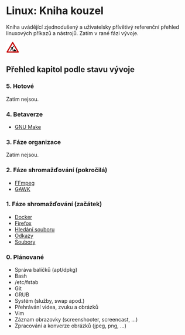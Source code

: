 <!--

Linux Kniha kouzel, README
Copyright (c) 2019 Singularis <singularis@volny.cz>

Toto dílo je dílem svobodné kultury; můžete ho šířit a modifikovat pod
podmínkami licence Creative Commons Attribution-ShareAlike 4.0 International
vydané neziskovou organizací Creative Commons. Text licence je přiložený
k tomuto projektu nebo ho můžete najít na webové adrese:

https://creativecommons.org/licenses/by-sa/4.0/

-->
# Linux: Kniha kouzel
Kniha uvádějící zjednodušený a uživatelsky přívětivý referenční přehled linuxových příkazů a nástrojů. Zatím v rané fázi vývoje.

![ve výstavbě](obrazky/ve-vystavbe.png)

## Přehled kapitol podle stavu vývoje

### 5. Hotové
Zatím nejsou.

### 4. Betaverze
* [GNU Make](kapitoly/make.md)

### 3. Fáze organizace
Zatím nejsou.

### 2. Fáze shromažďování (pokročilá)
* [FFmpeg](kapitoly/ffmpeg.md)
* [GAWK](kapitoly/gawk.md)

### 1. Fáze shromažďování (začátek)
* [Docker](kapitoly/docker.md)
* [Firefox](kapitoly/firefox.md)
* [Hledání souboru](kapitoly/hledani-souboru.md)
* [Odkazy](kapitoly/odkazy.md)
* [Soubory](kapitoly/soubory.md)

### 0. Plánované
* Správa balíčků (apt/dpkg)
* Bash
* /etc/fstab
* Git
* GRUB
* Systém (služby, swap apod.)
* Přehrávání videa, zvuku a obrázků
* Vim
* Záznam obrazovky (screenshooter, screencast, ...)
* Zpracování a konverze obrázků (jpeg, png, ...)
